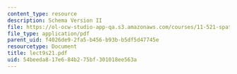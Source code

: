 ```yaml
---
content_type: resource
description: Schema Version II
file: https://ol-ocw-studio-app-qa.s3.amazonaws.com/courses/11-521-spatial-database-management-and-advanced-geographic-information-systems-spring-2003/54beeda817e684b275bf301018ee563a_lect9s21.pdf
file_type: application/pdf
parent_uid: f4026de9-2fa5-b456-b93b-b5df5d47745e
resourcetype: Document
title: lect9s21.pdf
uid: 54beeda8-17e6-84b2-75bf-301018ee563a
---
```

